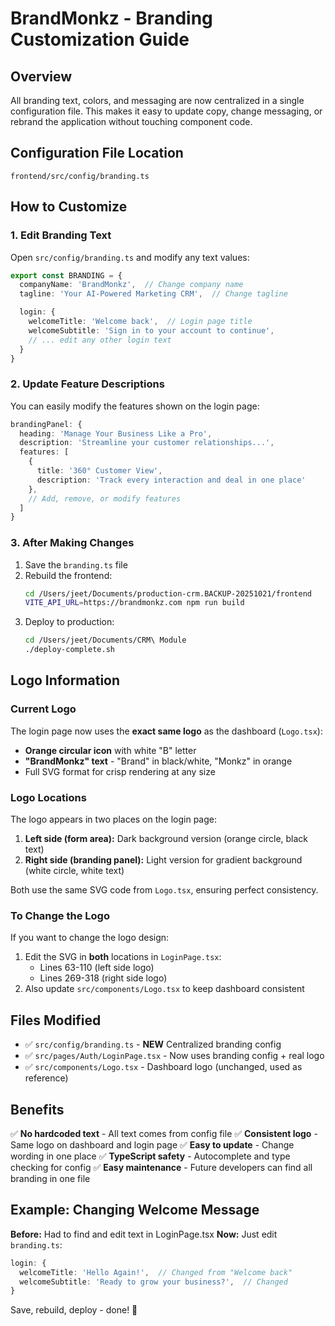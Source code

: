 # BrandMonkz - Branding Customization Guide

## Overview

All branding text, colors, and messaging are now centralized in a single configuration file. This makes it easy to update copy, change messaging, or rebrand the application without touching component code.

## Configuration File Location

```
frontend/src/config/branding.ts
```

## How to Customize

### 1. Edit Branding Text

Open `src/config/branding.ts` and modify any text values:

```typescript
export const BRANDING = {
  companyName: 'BrandMonkz',  // Change company name
  tagline: 'Your AI-Powered Marketing CRM',  // Change tagline

  login: {
    welcomeTitle: 'Welcome back',  // Login page title
    welcomeSubtitle: 'Sign in to your account to continue',
    // ... edit any other login text
  }
}
```

### 2. Update Feature Descriptions

You can easily modify the features shown on the login page:

```typescript
brandingPanel: {
  heading: 'Manage Your Business Like a Pro',
  description: 'Streamline your customer relationships...',
  features: [
    {
      title: '360° Customer View',
      description: 'Track every interaction and deal in one place'
    },
    // Add, remove, or modify features
  ]
}
```

### 3. After Making Changes

1. Save the `branding.ts` file
2. Rebuild the frontend:
   ```bash
   cd /Users/jeet/Documents/production-crm.BACKUP-20251021/frontend
   VITE_API_URL=https://brandmonkz.com npm run build
   ```
3. Deploy to production:
   ```bash
   cd /Users/jeet/Documents/CRM\ Module
   ./deploy-complete.sh
   ```

## Logo Information

### Current Logo

The login page now uses the **exact same logo** as the dashboard (`Logo.tsx`):

- **Orange circular icon** with white "B" letter
- **"BrandMonkz" text** - "Brand" in black/white, "Monkz" in orange
- Full SVG format for crisp rendering at any size

### Logo Locations

The logo appears in two places on the login page:

1. **Left side (form area):** Dark background version (orange circle, black text)
2. **Right side (branding panel):** Light version for gradient background (white circle, white text)

Both use the same SVG code from `Logo.tsx`, ensuring perfect consistency.

### To Change the Logo

If you want to change the logo design:

1. Edit the SVG in **both** locations in `LoginPage.tsx`:
   - Lines 63-110 (left side logo)
   - Lines 269-318 (right side logo)
2. Also update `src/components/Logo.tsx` to keep dashboard consistent

## Files Modified

- ✅ `src/config/branding.ts` - **NEW** Centralized branding config
- ✅ `src/pages/Auth/LoginPage.tsx` - Now uses branding config + real logo
- ✅ `src/components/Logo.tsx` - Dashboard logo (unchanged, used as reference)

## Benefits

✅ **No hardcoded text** - All text comes from config file
✅ **Consistent logo** - Same logo on dashboard and login page
✅ **Easy to update** - Change wording in one place
✅ **TypeScript safety** - Autocomplete and type checking for config
✅ **Easy maintenance** - Future developers can find all branding in one file

## Example: Changing Welcome Message

**Before:** Had to find and edit text in LoginPage.tsx
**Now:** Just edit `branding.ts`:

```typescript
login: {
  welcomeTitle: 'Hello Again!',  // Changed from "Welcome back"
  welcomeSubtitle: 'Ready to grow your business?',  // Changed
}
```

Save, rebuild, deploy - done! 🚀
